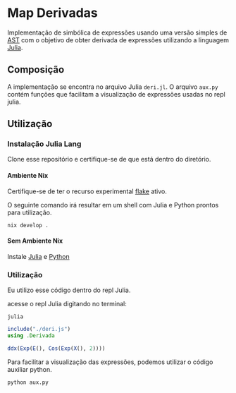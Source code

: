 # Map Derivadas 
Implementação de simbólica de expressões usando uma versão simples de [AST](https://en.wikipedia.org/wiki/Abstract_syntax_tree) com o objetivo de obter derivada de expressões utilizando a linguagem [Julia](https://julialang.org/).

## Composição
A implementação se encontra no arquivo Julia `deri.jl`. O arquivo `aux.py` contém funções que facilitam a visualização de expressões usadas no repl julia.

## Utilização
### Instalação Julia Lang
Clone esse repositório e certifique-se de que está dentro do diretório.

#### Ambiente Nix
Certifique-se de ter o recurso experimental [flake](https://nixos.wiki/wiki/Flakes) ativo.

O seguinte comando irá resultar em um shell com Julia e Python prontos para utilização.
```console
nix develop .
```

#### Sem Ambiente Nix
Instale [Julia](https://julialang.org/downloads/) e [Python](https://www.python.org/downloads/)

### Utilização
Eu utilizo esse código dentro do repl Julia.

acesse o repl Julia digitando no terminal:
```console
julia
```

```julia
include("./deri.js")
using .Derivada

ddx(Exp(E(), Cos(Exp(X(), 2))))
```

Para facilitar a visualização das expressões, podemos utilizar o código auxiliar python.

```console
python aux.py
```